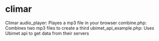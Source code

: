 # climar
Climar
audio_player: Playes a mp3 file in your browser
combine.php: Combines two mp3 files to create a third
ubimet_api_example.php: Uses Ubimet api to get data from their servers

